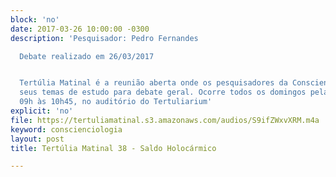 ```yaml
---
block: 'no'
date: 2017-03-26 10:00:00 -0300
description: 'Pesquisador: Pedro Fernandes

  Debate realizado em 26/03/2017


  Tertúlia Matinal é a reunião aberta onde os pesquisadores da Conscienciologia apresentam
  seus temas de estudo para debate geral. Ocorre todos os domingos pela manhã, das
  09h às 10h45, no auditório do Tertuliarium'
explicit: 'no'
file: https://tertuliamatinal.s3.amazonaws.com/audios/S9ifZWxvXRM.m4a
keyword: conscienciologia
layout: post
title: Tertúlia Matinal 38 - Saldo Holocármico

---
```

